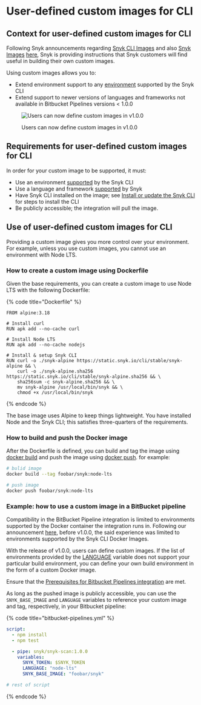 # User-defined custom images for CLI

## Context for user-defined custom images for CLI

Following Snyk announcements regarding [Snyk CLI Images](https://headwayapp.co/snyk-io-updates/deprecation-notice-for-snyk-cli-images-292562) and also [Snyk Images](https://updates.snyk.io/deprecation-notice-for-obsolete-snyk-images-292563) [here](https://updates.snyk.io/deprecation-notice-for-obsolete-snyk-images-292563), Snyk is providing instructions that Snyk customers will find useful in building their own custom images.

Using custom images allows you to:

* Extend environment support to any [environment](../../snyk-cli/install-or-update-the-snyk-cli/) supported by the Snyk CLI
* Extend support to newer versions of languages and frameworks not available in Bitbucket Pipelines versions < 1.0.0

<figure><img src="../../.gitbook/assets/Untitled.jpg" alt="Users can now define custom images in v1.0.0"><figcaption><p>Users can now define custom images in v1.0.0</p></figcaption></figure>

## Requirements for user-defined custom images for CLI

In order for your custom image to be supported, it must:

* Use an environment [supported](../../snyk-cli/install-or-update-the-snyk-cli/) by the Snyk CLI
* Use a language and framework [supported](../../scan-using-snyk/supported-languages-frameworks-and-feature-availability-overview/) by Snyk
* Have Snyk CLI installed on the image; see [Install or update the Snyk CLI](../../snyk-cli/install-or-update-the-snyk-cli/) for steps to install the CLI
* Be publicly accessible; the integration will pull the image.

## Use of user-defined custom images for CLI

Providing a custom image gives you more control over your environment. For example, unless you use custom images, you cannot use an environment with Node LTS.

### How to create a custom image using Dockerfile

Given the base requirements, you can create a custom image to use Node LTS with the following Dockerfile:

{% code title="Dockerfile" %}
```docker
FROM alpine:3.18

# Install curl
RUN apk add --no-cache curl

# Install Node LTS
RUN apk add --no-cache nodejs

# Install & setup Snyk CLI
RUN curl -o ./snyk-alpine https://static.snyk.io/cli/stable/snyk-alpine && \
    curl -o ./snyk-alpine.sha256 https://static.snyk.io/cli/stable/snyk-alpine.sha256 && \
    sha256sum -c snyk-alpine.sha256 && \
    mv snyk-alpine /usr/local/bin/snyk && \
    chmod +x /usr/local/bin/snyk
```
{% endcode %}

The base image uses Alpine to keep things lightweight. You have installed Node and the Snyk CLI; this satisfies three-quarters of the requirements.

### How to build and push the Docker image

After the Dockerfile is defined, you can build and tag the image using [docker build](https://docs.docker.com/engine/reference/commandline/build/) and push the image using [docker push](https://docs.docker.com/engine/reference/commandline/push/). for example:

```sh
# bulid image
docker build --tag foobar/snyk:node-lts

# push image
docker push foobar/snyk:node-lts
```

### Example: how to use a custom image in a BitBucket pipeline&#x20;

Compatibility in the BitBucket Pipeline integration is limited to environments supported by the Docker container the integration runs in. Following our announcement [here](https://updates.snyk.io/decoupling-snyk-scan-from-snyk-cli-docker-images-277502), before v1.0.0, the said experience was limited to environments supported by the Snyk CLI Docker Images.

With the release of v1.0.0, users can define custom images. If the list of environments provided by the [LANGUAGE](bitbucket-pipelines-integration-using-a-snyk-pipe/snyk-pipe-parameters-and-values-bitbucket-cloud.md#snyk-pipe-variables) variable does not support your particular build environment, you can define your own build environment in the form of a custom Docker image.

Ensure that the [Prerequisites for Bitbucket Pipelines integration](bitbucket-pipelines-integration-using-a-snyk-pipe/prerequisites-for-bitbucket-pipelines-integration.md) are met.

As long as the pushed image is publicly accessible, you can use the `SNYK_BASE_IMAGE` and `LANGUAGE` variables to reference your custom image and tag, respectively, in your Bitbucket pipeline:

{% code title="bitbucket-pipelines.yml" %}
```yaml
script:
  - npm install
  - npm test

  - pipe: snyk/snyk-scan:1.0.0
    variables:
      SNYK_TOKEN: $SNYK_TOKEN
      LANGUAGE: "node-lts"
      SNYK_BASE_IMAGE: "foobar/snyk"

# rest of script
```
{% endcode %}
